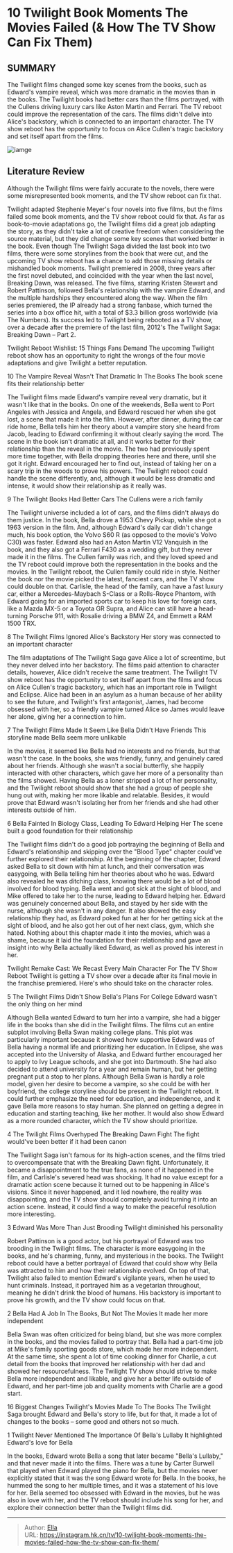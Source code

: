 # 10 Twilight Book Moments The Movies Failed (&amp; How The TV Show Can Fix Them)


## SUMMARY 


 The Twilight films changed some key scenes from the books, such as Edward&#39;s vampire reveal, which was more dramatic in the movies than in the books. 
 The Twilight books had better cars than the films portrayed, with the Cullens driving luxury cars like Aston Martin and Ferrari. The TV reboot could improve the representation of the cars. 
 The films didn&#39;t delve into Alice&#39;s backstory, which is connected to an important character. The TV show reboot has the opportunity to focus on Alice Cullen&#39;s tragic backstory and set itself apart from the films. 

![iamge](https://static1.srcdn.com/wordpress/wp-content/uploads/2024/01/twilight-book-moments-movies-failed-tv-show-fix.jpg)

## Literature Review
Although the Twilight films were fairly accurate to the novels, there were some misrepresented book moments, and the TV show reboot can fix that.




Twilight adapted Stephenie Meyer&#39;s four novels into five films, but the films failed some book moments, and the TV show reboot could fix that. As far as book-to-movie adaptations go, the Twilight films did a great job adapting the story, as they didn&#39;t take a lot of creative freedom when considering the source material, but they did change some key scenes that worked better in the book. Even though The Twilight Saga divided the last book into two films, there were some storylines from the book that were cut, and the upcoming TV show reboot has a chance to add those missing details or mishandled book moments.
Twilight premiered in 2008, three years after the first novel debuted, and coincided with the year when the last novel, Breaking Dawn, was released. The five films, starring Kristen Stewart and Robert Pattinson, followed Bella&#39;s relationship with the vampire Edward, and the multiple hardships they encountered along the way. When the film series premiered, the IP already had a strong fanbase, which turned the series into a box office hit, with a total of $3.3 billion gross worldwide (via The Numbers). Its success led to Twilight being rebooted as a TV show, over a decade after the premiere of the last film, 2012&#39;s The Twilight Saga: Breaking Dawn – Part 2.
            
 
 Twilight Reboot Wishlist: 15 Things Fans Demand 
The upcoming Twilight reboot show has an opportunity to right the wrongs of the four movie adaptations and give Twilight a better reputation.













 








 10  The Vampire Reveal Wasn&#39;t That Dramatic In The Books 
The book scene fits their relationship better
        

The Twilight films made Edward&#39;s vampire reveal very dramatic, but it wasn&#39;t like that in the books. On one of the weekends, Bella went to Port Angeles with Jessica and Angela, and Edward rescued her when she got lost, a scene that made it into the film. However, after dinner, during the car ride home, Bella tells him her theory about a vampire story she heard from Jacob, leading to Edward confirming it without clearly saying the word.
The scene in the book isn&#39;t dramatic at all, and it works better for their relationship than the reveal in the movie. The two had previously spent more time together, with Bella dropping theories here and there, until she got it right. Edward encouraged her to find out, instead of taking her on a scary trip in the woods to prove his powers. The Twilight reboot could handle the scene differently, and, although it would be less dramatic and intense, it would show their relationship as it really was.





 9  The Twilight Books Had Better Cars 
The Cullens were a rich family
        

The Twilight universe included a lot of cars, and the films didn&#39;t always do them justice. In the book, Bella drove a 1953 Chevy Pickup, while she got a 1963 version in the film. And, although Edward&#39;s daily car didn&#39;t change much, his book option, the Volvo S60 R (as opposed to the movie&#39;s Volvo C30) was faster. Edward also had an Aston Martin V12 Vanquish in the book, and they also got a Ferrari F430 as a wedding gift, but they never made it in the films. The Cullen family was rich, and they loved speed and the TV reboot could improve both the representation in the books and the movies.
In the Twilight reboot, the Cullen family could ride in style. Neither the book nor the movie picked the latest, fanciest cars, and the TV show could double on that. Carlisle, the head of the family, can have a fast luxury car, either a Mercedes-Maybach S-Class or a Rolls-Royce Phantom, with Edward going for an imported sports car to keep his love for foreign cars, like a Mazda MX-5 or a Toyota GR Supra, and Alice can still have a head-turning Porsche 911, with Rosalie driving a BMW Z4, and Emmett a RAM 1500 TRX.





 8  The Twilight Films Ignored Alice&#39;s Backstory 
Her story was connected to an important character
        

The film adaptations of The Twilight Saga gave Alice a lot of screentime, but they never delved into her backstory. The films paid attention to character details, however, Alice didn&#39;t receive the same treatment. The Twilight TV show reboot has the opportunity to set itself apart from the films and focus on Alice Cullen&#39;s tragic backstory, which has an important role in Twilight and Eclipse. Alice had been in an asylum as a human because of her ability to see the future, and Twilight&#39;s first antagonist, James, had become obsessed with her, so a friendly vampire turned Alice so James would leave her alone, giving her a connection to him.





 7  The Twilight Films Made It Seem Like Bella Didn&#39;t Have Friends 
This storyline made Bella seem more unlikable
        

In the movies, it seemed like Bella had no interests and no friends, but that wasn&#39;t the case. In the books, she was friendly, funny, and genuinely cared about her friends. Although she wasn&#39;t a social butterfly, she happily interacted with other characters, which gave her more of a personality than the films showed. Having Bella as a loner stripped a lot of her personality, and the Twilight reboot should show that she had a group of people she hung out with, making her more likable and relatable. Besides, it would prove that Edward wasn&#39;t isolating her from her friends and she had other interests outside of him.





 6  Bella Fainted In Biology Class, Leading To Edward Helping Her 
The scene built a good foundation for their relationship
        

The Twilight films didn&#39;t do a good job portraying the beginning of Bella and Edward&#39;s relationship and skipping over the &#34;Blood Type&#34; chapter could&#39;ve further explored their relationship. At the beginning of the chapter, Edward asked Bella to sit down with him at lunch, and their conversation was easygoing, with Bella telling him her theories about who he was. Edward also revealed he was ditching class, knowing there would be a lot of blood involved for blood typing. Bella went and got sick at the sight of blood, and Mike offered to take her to the nurse, leading to Edward helping her.
Edward was genuinely concerned about Bella, and stayed by her side with the nurse, although she wasn&#39;t in any danger. It also showed the easy relationship they had, as Edward poked fun at her for her getting sick at the sight of blood, and he also got her out of her next class, gym, which she hated. Nothing about this chapter made it into the movies, which was a shame, because it laid the foundation for their relationship and gave an insight into why Bella actually liked Edward, as well as proved his interest in her.
            
 
 Twilight Remake Cast: We Recast Every Main Character For The TV Show Reboot 
Twilight is getting a TV show over a decade after its final movie in the franchise premiered. Here&#39;s who should take on the character roles.









 5  The Twilight Films Didn&#39;t Show Bella&#39;s Plans For College 
Edward wasn&#39;t the only thing on her mind
        

Although Bella wanted Edward to turn her into a vampire, she had a bigger life in the books than she did in the Twilight films. The films cut an entire subplot involving Bella Swan making college plans. This plot was particularly important because it showed how supportive Edward was of Bella having a normal life and prioritizing her education. In Eclipse, she was accepted into the University of Alaska, and Edward further encouraged her to apply to Ivy League schools, and she got into Dartmouth. She had also decided to attend university for a year and remain human, but her getting pregnant put a stop to her plans.
Although Bella Swan is hardly a role model, given her desire to become a vampire, so she could be with her boyfriend, the college storyline should be present in the Twilight reboot. It could further emphasize the need for education, and independence, and it gave Bella more reasons to stay human. She planned on getting a degree in education and starting teaching, like her mother. It would also show Edward as a more rounded character, which the TV show should prioritize.





 4  The Twilight Films Overhyped The Breaking Dawn Fight 
The fight would&#39;ve been better if it had been canon


 







The Twilight Saga isn&#39;t famous for its high-action scenes, and the films tried to overcompensate that with the Breaking Dawn fight. Unfortunately, it became a disappointment to the true fans, as none of it happened in the film, and Carlisle&#39;s severed head was shocking. It had no value except for a dramatic action scene because it turned out to be happening in Alice&#39;s visions. Since it never happened, and it led nowhere, the reality was disappointing, and the TV show should completely avoid turning it into an action scene. Instead, it could find a way to make the peaceful resolution more interesting.





 3  Edward Was More Than Just Brooding 
Twilight diminished his personality


 







Robert Pattinson is a good actor, but his portrayal of Edward was too brooding in the Twilight films. The character is more easygoing in the books, and he&#39;s charming, funny, and mysterious in the books. The Twilight reboot could have a better portrayal of Edward that could show why Bella was attracted to him and how their relationship evolved. On top of that, Twilight also failed to mention Edward&#39;s vigilante years, when he used to hunt criminals. Instead, it portrayed him as a vegetarian throughout, meaning he didn&#39;t drink the blood of humans. His backstory is important to prove his growth, and the TV show could focus on that.





 2  Bella Had A Job In The Books, But Not The Movies 
It made her more independent


 







Bella Swan was often criticized for being bland, but she was more complex in the books, and the movies failed to portray that. Bella had a part-time job at Mike&#39;s family sporting goods store, which made her more independent. At the same time, she spent a lot of time cooking dinner for Charlie, a cut detail from the books that improved her relationship with her dad and showed her resourcefulness. The Twilight TV show should strive to make Bella more independent and likable, and give her a better life outside of Edward, and her part-time job and quality moments with Charlie are a good start.
            
 
 16 Biggest Changes Twilight&#39;s Movies Made To The Books 
The Twilight Saga brought Edward and Bella&#39;s story to life, but for that, it made a lot of changes to the books – some good and others not so much.









 1  Twilight Never Mentioned The Importance Of Bella&#39;s Lullaby 
It highlighted Edward&#39;s love for Bella
        

In the books, Edward wrote Bella a song that later became &#34;Bella&#39;s Lullaby,&#34; and that never made it into the films. There was a tune by Carter Burwell that played when Edward played the piano for Bella, but the movies never explicitly stated that it was the song Edward wrote for Bella. In the books, he hummed the song to her multiple times, and it was a statement of his love for her. Bella seemed too obsessed with Edward in the movies, but he was also in love with her, and the TV reboot should include his song for her, and explore their connection better than the Twilight films did.


---

> Author: [Ella](https://instagram.hk.cn/)  
> URL: https://instagram.hk.cn/tv/10-twilight-book-moments-the-movies-failed-how-the-tv-show-can-fix-them/  

